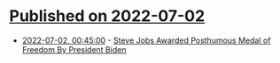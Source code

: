 # [Published on 2022-07-02](index.md)

* [2022-07-02, 00:45:00](https://slashdot.org/story/22/07/01/215214/steve-jobs-awarded-posthumous-medal-of-freedom-by-president-biden?utm_source=rss1.0mainlinkanon&utm_medium=feed) - [Steve Jobs Awarded Posthumous Medal of Freedom By President Biden](https://slashdot.org/story/22/07/01/215214/steve-jobs-awarded-posthumous-medal-of-freedom-by-president-biden?utm_source=rss1.0mainlinkanon&utm_medium=feed)
